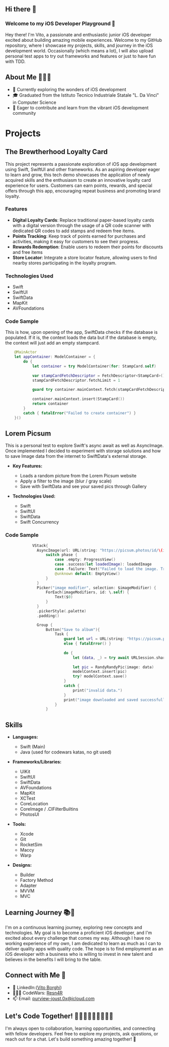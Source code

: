 ## Hi there 👋

### Welcome to my iOS Developer Playground 🚀
Hey there! I'm Vito, a passionate and enthusiastic junior iOS developer excited about building amazing mobile experiences. 
Welcome to my GitHub repository, where I showcase my projects, skills, and journey in the iOS development world. 
Occasionally (which means a lot), I will also upload personal test apps to try out frameworks and features or just to have fun with TDD.

## About Me 🙋🏼‍♂️
- 📱 Currently exploring the wonders of iOS development
- 🎓 Graduated from the Istituto Tecnico Industriale Statale "L. Da Vinci" in Computer Science 
- 🚀 Eager to contribute and learn from the vibrant iOS development community

# Projects

## The Brewtherhood Loyalty Card
This project represents a passionate exploration of iOS app development using Swift, SwiftUI and other frameworks. As an aspiring developer eager to learn and grow, this tech demo showcases the application of newly acquired skills and the enthusiasm to create an innovative loyalty card experience for users. Customers can earn points, rewards, and special offers through this app, encouraging repeat business and promoting brand loyalty.

### Features
- **Digital Loyalty Cards**: Replace traditional paper-based loyalty cards with a digital version through the usage of a QR code scanner with dedicated QR codes to add stamps and redeem free items.
- **Points Tracking**: Keep track of points earned for purchases and activities, making it easy for customers to see their progress.
- **Rewards Redemption**: Enable users to redeem their points for discounts and free items
- **Store Locator**: Integrate a store locator feature, allowing users to find nearby stores participating in the loyalty program.

### Technologies Used
- Swift
- SwiftUI
- SwiftData
- MapKit
- AVFoundations

### **Code Sample**
  This is how, upon opening of the app, SwiftData checks if the database is populated. If it is, the context loads the data but if the database is empty, the context will just add an empty stampcard.
```swift
    @MainActor
    let appContainer: ModelContainer = {
        do {
            let container = try ModelContainer(for: StampCard.self)
            
            var stampCardFetchDescriptor = FetchDescriptor<StampCard>()
            stampCardFetchDescriptor.fetchLimit = 1
            
            guard try container.mainContext.fetch(stampCardFetchDescriptor).count == 0 else { return container }
            
            container.mainContext.insert(StampCard())
            return container
        }
        catch { fatalError("Failed to create container") }
    }()
```

## Lorem Picsum
This is a personal test to explore Swift's async await as well as AsyncImage. Once implemented I decided to experiment with storage solutions and how to save Image data from the internet to SwiftData's external storage.

- **Key Features:**
  - Loads a random picture from the Lorem Picsum website
  - Apply a filter to the image (blur / gray scale)
  - Save with SwiftData and see your saved pics through Gallery

- **Technologies Used:**
  - Swift
  - SwiftUI
  - SwiftData
  - Swift Concurrency

### **Code Sample**
  ```swift
              VStack{
                AsyncImage(url: URL(string: "https://picsum.photos/id/\(id)/400/300/?\(imageModifier)"), scale: 1) { phase in
                    switch phase {
                        case .empty: ProgressView()
                        case .success(let loadedImage): loadedImage
                        case .failure: Text("Failed to load the image. Try Again.")
                        @unknown default: EmptyView()
                    }
                }
                Picker("image modifier", selection: $imageModifier) {
                    ForEach(imageModifiers, id: \.self) {
                        Text($0)
                    }
                }
                .pickerStyle(.palette)
                .padding()

                Group {
                    Button("Save to album"){
                        Task {
                            guard let url = URL(string: "https://picsum.photos/id/\(id)/400/300/?\(imageModifier)") 
                            else { fatalError() }
                            
                            do {
                                let (data, _) = try await URLSession.shared.data(from: url)
                                
                                let pic = RandyRandyPic(image: data)
                                modelContext.insert(pic)
                                try? modelContext.save()
                            }
                            catch {
                                print("invalid data.")
                            }
                            print("image downloaded and saved successfully.")
                        }
                    }
  ```

## Skills

- **Languages:**
  - Swift (Main)
  - Java (used for codewars katas, no git used)

- **Frameworks/Libraries:**
  - UIKit
  - SwiftUI
  - SwiftData
  - AVFoundations
  - MapKit
  - XCTest
  - CoreLocation
  - CoreImage / .CIFilterBuiltins
  - PhotosUI

- **Tools:**
  - Xcode
  - Git
  - RocketSim
  - Maccy
  - Warp

- **Designs:**
  - Builder
  - Factory Method
  - Adapter
  - MVVM
  - MVC


## Learning Journey 📚📖
I'm on a continuous learning journey, exploring new concepts and technologies. My goal is to become a proficient iOS developer, and I'm excited about every challenge that comes my way.
Although I have no working experience of my own, I am dedicated to learn as much as I can to deliver quality apps with quality code. 
The hope is to find employment as an iOS developer with a business who is willing to invest in new talent and believes in the benefits I will bring to the table.

## Connect with Me 🔗
- 💼 LinkedIn:([Vito Borghi](https://www.linkedin.com/in/vito-borghi/))
- 👨🏼‍💻 CodeWars: [Resn4R](https://www.codewars.com/users/Resn4R)
- 📫 Email: purview-joust.0x@icloud.com

## Let's Code Together! 👨🏼‍💻👨🏼‍💻👨🏼‍💻
I'm always open to collaboration, learning opportunities, and connecting with fellow developers. Feel free to explore my projects, ask questions, or reach out for a chat. Let's build something amazing together! 🚀
